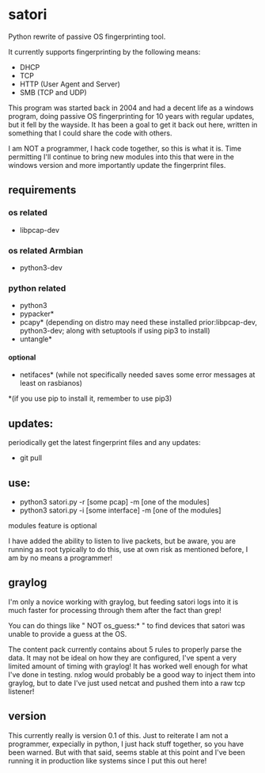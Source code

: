 # satori
Python rewrite of passive OS fingerprinting tool.

It currently supports fingerprinting by the following means:
- DHCP
- TCP
- HTTP (User Agent and Server)
- SMB (TCP and UDP)

This program was started back in 2004 and had a decent life as a windows program, doing passive OS fingerprinting for 10 years with regular updates, but it fell by the wayside.  It has been a goal to get it back out here, written in something that I could share the code with others.  

I am NOT a programmer, I hack code together, so this is what it is.  Time permitting I'll continue to bring new modules into this that were in the windows version and more importantly update the fingerprint files.

## requirements
### os related
- libpcap-dev

### os related Armbian
- python3-dev 

### python related
- python3
- pypacker*
- pcapy*  (depending on distro may need these installed prior:libpcap-dev, python3-dev; along with setuptools if using pip3 to install)
- untangle*

#### optional
- netifaces* (while not specifically needed saves some error messages at least on rasbianos)

*(if you use pip to install it, remember to use pip3)

## updates:

periodically get the latest fingerprint files and any updates:
- git pull

## use:
- python3 satori.py -r [some pcap] -m [one of the modules]
- python3 satori.py -i [some interface] -m [one of the modules]

modules feature is optional

I have added the ability to listen to live packets, but be aware, you are running as root typically to do this, use at own risk as mentioned before, I am by no means a programmer!

## graylog
I'm only a novice working with graylog, but feeding satori logs into it is much faster for processing through them after the fact than grep!

You can do things like " NOT os_guess:* " to find devices that satori was unable to provide a guess at the OS.

The content pack currently contains about 5 rules to properly parse the data.  It may not be ideal on how they are configured, I've spent a very limited amount of timing with graylog!  It has worked well enough for what I've done in testing.  nxlog would probably be a good way to inject them into graylog, but to date I've just used netcat and pushed them into a raw tcp listener!

## version
This currently really is version 0.1 of this.  Just to reiterate I am not a programmer, expecially in python, I just hack stuff together, so you have been warned.  But with that said, seems stable at this point and I've been running it in production like systems since I put this out here!
